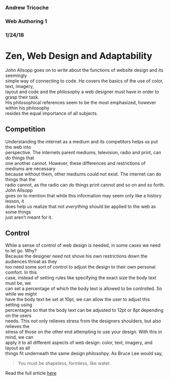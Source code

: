
<h3><a id="Andrew_Tricoche_0"></a>Andrew Tricoche</h3>
<h3><a id="Web_Authoring_1_1"></a>Web Authoring 1</h3>
<h3><a id="12418_2"></a>1/24/18</h3>
<h1><a id="Zen_Web_Design_and_Adaptability_4"></a>Zen, Web Design and Adaptability</h1>
<p>John Allsopp goes on to write about the functions of website design and its seemingly<br>
simple way of connecting to code. He covers the basics of the use of color, text, imagery,<br>
layout and code and the philosophy a web designer must have in order to grasp their task.<br>
His philosophical references seem to be the most emphasized, however within his philosophy<br>
resides the equal importance of all subjects.</p>
<h2><a id="Competition_12"></a>Competition</h2>
<p>Understanding the internet as a medium and its competitors helps us put the web into<br>
perspective. The internets parent mediums, television, radio and print, can do things that<br>
one another cannot. However, these differences and restrictions of mediums are necessary<br>
because without them, other mediums could not exist. The internet can do things that the<br>
radio cannot, as the radio can do things print cannot and so on and so forth. John Allsopp<br>
goes on to mention that while this information may seem only like a history lesson, it<br>
does help us realize that not <em>everything</em> should be applied to the web as some things<br>
just aren’t meant for it.</p>
<h2><a id="Control_23"></a>Control</h2>
<p>While a sense of control of web design is needed, in some cases we need to let go. Why?<br>
Because the designer need not shove his own restrictions down the audiences throat as they<br>
too need some sort of control to adjust the design to their own personal comfort. In this<br>
case, instead of setting rules like specifying the exact size the body text must be, we<br>
can set a percentage of which the body text is allowed to be controlled. So while we might<br>
have the body text be set at 10pt, we can allow the user to adjust this setting using<br>
percentages so that the body text can be adjusted to 12pt or 8pt depending on the users<br>
needs. This not only relieves stress from the designers shoulders, but also relieves the<br>
stress of those on the other end attempting to use your design. With this in mind, we can<br>
apply it to all different aspects of web design: color, text, imagery, and layout as all<br>
things fit underneath the same design philosohpy. As Bruce Lee would say,</p>
<blockquote>
<p>You must be shapeless, formless, like water.</p>
</blockquote>
<p>Read the full article <a href="https://alistapart.com/article/dao">here</a></p>

